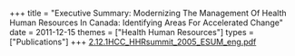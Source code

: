 +++
title = "Executive Summary: Modernizing The Management Of Health Human Resources In Canada: Identifying Areas For Accelerated Change"
date = 2011-12-15
themes = ["Health Human Resources"]
types = ["Publications"]
+++
[2.12.1HCC\_HHRsummit\_2005\_ESUM\_eng.pdf](/files/2.12.1HCC_HHRsummit_2005_ESUM_eng.pdf)
